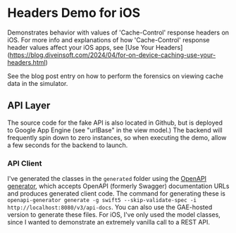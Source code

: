 # Headers Demo for iOS
Demonstrates behavior with values of 'Cache-Control' response headers on iOS.
For more info and explanations of how 'Cache-Control' response header values affect
your iOS apps, see [Use Your Headers] (https://blog.diveinsoft.com/2024/04/for-on-device-caching-use-your-headers.html)

See the blog post entry on how to perform the forensics on viewing cache data in the simulator.


## API Layer
The source code for the fake API is also located in Github, but is deployed to Google App Engine (see "urlBase" in the view model.)
The backend will frequently spin down to zero instances, so when executing the demo, allow a few seconds for the backend to launch.

### API Client
I've generated the classes in the `generated` folder using the [OpenAPI generator](https://github.com/OpenAPITools/openapi-generator), which accepts OpenAPI (formerly Swagger) documentation URLs and produces generated client code.
The command for generating these is ` openapi-generator generate -g swift5 --skip-validate-spec -i http://localhost:8080/v3/api-docs`.  You can also use the GAE-hosted version to generate these files.
For iOS, I've only used the model classes, since I wanted to demonstrate an extremely vanilla call to a REST API.


